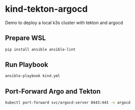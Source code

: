 # kind-tekton-argocd

Demo to deploy a local k3s cluster with tekton and argocd

## Prepare WSL

```bash
pip install ansible ansible-lint
```

## Run Playbook

```bash
ansible-playbook kind.yml
```

## Port-Forward Argo and Tekton

```bash
kubectl port-forward svc/argocd-server 8443:443 -n argocd
```
